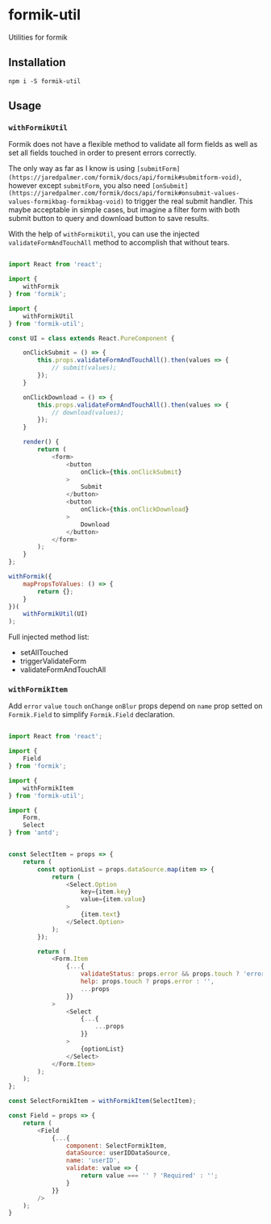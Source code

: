
# formik-util

Utilities for formik

## Installation

`npm i -S formik-util`

## Usage

### `withFormikUtil`

Formik does not have a flexible method to validate all form fields as well as set all fields touched in order to present errors correctly.

The only way as far as I know is using `[submitForm](https://jaredpalmer.com/formik/docs/api/formik#submitform-void)`, however except `submitForm`, you also need `[onSubmit](https://jaredpalmer.com/formik/docs/api/formik#onsubmit-values-values-formikbag-formikbag-void)` to trigger the real submit handler. This maybe acceptable in simple cases, but imagine a filter form with both submit button to query and download button to save results.

With the help of `withFormikUtil`, you can use the injected `validateFormAndTouchAll` method to accomplish that without tears.

```js

import React from 'react';

import {
    withFormik
} from 'formik';

import {
    withFormikUtil
} from 'formik-util';

const UI = class extends React.PureComponent {

    onClickSubmit = () => {
        this.props.validateFormAndTouchAll().then(values => {
            // submit(values);
        });
    }

    onClickDownload = () => {
        this.props.validateFormAndTouchAll().then(values => {
            // download(values);
        });
    }

    render() {
        return (
            <form>
                <button
                    onClick={this.onClickSubmit}
                >
                    Submit
                </button>
                <button
                    onClick={this.onClickDownload}
                >
                    Download
                </button>
            </form>
        );
    }
};

withFormik({
    mapPropsToValues: () => {
        return {};
    }
})(
    withFormikUtil(UI)
);

```

Full injected method list:
- setAllTouched
- triggerValidateForm
- validateFormAndTouchAll


### `withFormikItem`

Add `error` `value` `touch` `onChange` `onBlur` props depend on `name` prop setted on `Formik.Field` to simplify `Formik.Field` declaration.

```js

import React from 'react';

import {
    Field
} from 'formik';

import {
    withFormikItem
} from 'formik-util';

import {
    Form,
    Select
} from 'antd';


const SelectItem = props => {
    return (
        const optionList = props.dataSource.map(item => {
            return (
                <Select.Option
                    key={item.key}
                    value={item.value}
                >
                    {item.text}
                </Select.Option>
            );
        });

        return (
            <Form.Item
                {...{
                    validateStatus: props.error && props.touch ? 'error' : '',
                    help: props.touch ? props.error : '',
                    ...props
                }}
            >
                <Select
                    {...{
                        ...props
                    }}
                >
                    {optionList}
                </Select>
            </Form.Item>
        );
    );
};

const SelectFormikItem = withFormikItem(SelectItem);

const Field = props => {
    return (
        <Field
            {...{
                component: SelectFormikItem,
                dataSource: userIDDataSource,
                name: 'userID',
                validate: value => {
                    return value === '' ? 'Required' : '';
                }
            }}
        />
    );
}

```
